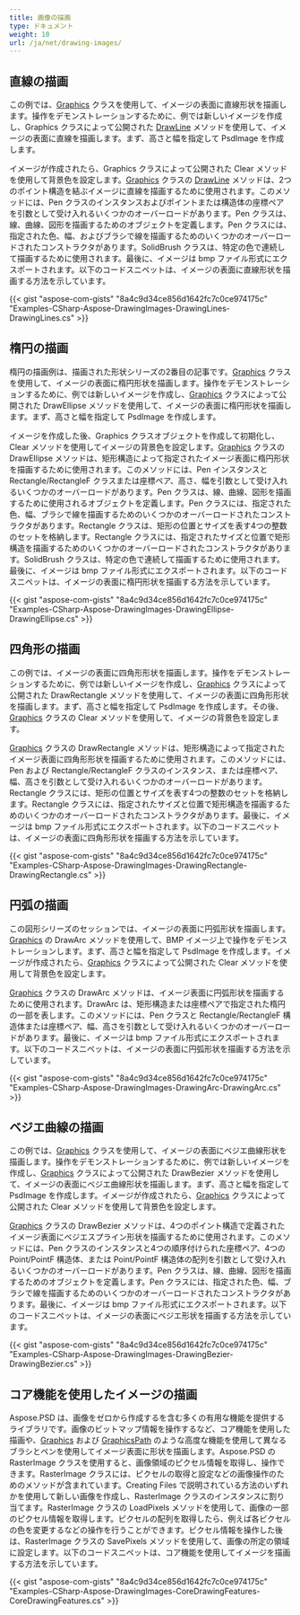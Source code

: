 ```yaml
---
title: 画像の描画
type: ドキュメント
weight: 10
url: /ja/net/drawing-images/
---
```


## **直線の描画**
この例では、[Graphics](https://reference.aspose.com/psd/net/aspose.psd/graphics) クラスを使用して、イメージの表面に直線形状を描画します。操作をデモンストレーションするために、例では新しいイメージを作成し、Graphics クラスによって公開された [DrawLine](https://reference.aspose.com/psd/net/aspose.psd/graphics/methods/drawline/index) メソッドを使用して、イメージの表面に直線を描画します。まず、高さと幅を指定して PsdImage を作成します。

イメージが作成されたら、Graphics クラスによって公開された Clear メソッドを使用して背景色を設定します。[Graphics](https://reference.aspose.com/psd/net/aspose.psd/graphics) クラスの [DrawLine](https://reference.aspose.com/psd/net/aspose.psd/graphics/methods/drawline/index) メソッドは、2つのポイント構造を結ぶイメージに直線を描画するために使用されます。このメソッドには、Pen クラスのインスタンスおよびポイントまたは構造体の座標ペアを引数として受け入れるいくつかのオーバーロードがあります。Pen クラスは、線、曲線、図形を描画するためのオブジェクトを定義します。Pen クラスには、指定された色、幅、およびブラシで線を描画するためのいくつかのオーバーロードされたコンストラクタがあります。SolidBrush クラスは、特定の色で連続して描画するために使用されます。最後に、イメージは bmp ファイル形式にエクスポートされます。以下のコードスニペットは、イメージの表面に直線形状を描画する方法を示しています。



{{< gist "aspose-com-gists" "8a4c9d34ce856d1642fc7c0ce974175c" "Examples-CSharp-Aspose-DrawingImages-DrawingLines-DrawingLines.cs" >}}


## **楕円の描画**
楕円の描画例は、描画された形状シリーズの2番目の記事です。[Graphics](https://reference.aspose.com/psd/net/aspose.psd/graphics) クラスを使用して、イメージの表面に楕円形状を描画します。操作をデモンストレーションするために、例では新しいイメージを作成し、[Graphics](https://reference.aspose.com/psd/net/aspose.psd/graphics) クラスによって公開された DrawEllipse メソッドを使用して、イメージの表面に楕円形状を描画します。まず、高さと幅を指定して PsdImage を作成します。

イメージを作成した後、Graphics クラスオブジェクトを作成して初期化し、Clear メソッドを使用してイメージの背景色を設定します。[Graphics](https://reference.aspose.com/psd/net/aspose.psd/graphics) クラスの DrawEllipse メソッドは、矩形構造によって指定されたイメージ表面に楕円形状を描画するために使用されます。このメソッドには、Pen インスタンスと Rectangle/RectangleF クラスまたは座標ペア、高さ、幅を引数として受け入れるいくつかのオーバーロードがあります。Pen クラスは、線、曲線、図形を描画するために使用されるオブジェクトを定義します。Pen クラスには、指定された色、幅、ブラシで線を描画するためのいくつかのオーバーロードされたコンストラクタがあります。Rectangle クラスは、矩形の位置とサイズを表す4つの整数のセットを格納します。Rectangle クラスには、指定されたサイズと位置で矩形構造を描画するためのいくつかのオーバーロードされたコンストラクタがあります。SolidBrush クラスは、特定の色で連続して描画するために使用されます。最後に、イメージは bmp ファイル形式にエクスポートされます。以下のコードスニペットは、イメージの表面に楕円形状を描画する方法を示しています。



{{< gist "aspose-com-gists" "8a4c9d34ce856d1642fc7c0ce974175c" "Examples-CSharp-Aspose-DrawingImages-DrawingEllipse-DrawingEllipse.cs" >}}


## **四角形の描画**
この例では、イメージの表面に四角形形状を描画します。操作をデモンストレーションするために、例では新しいイメージを作成し、[Graphics](https://reference.aspose.com/psd/net/aspose.psd/graphics) クラスによって公開された DrawRectangle メソッドを使用して、イメージの表面に四角形形状を描画します。まず、高さと幅を指定して PsdImage を作成します。その後、[Graphics](https://reference.aspose.com/psd/net/aspose.psd/graphics) クラスの Clear メソッドを使用して、イメージの背景色を設定します。

[Graphics](https://reference.aspose.com/psd/net/aspose.psd/graphics) クラスの DrawRectangle メソッドは、矩形構造によって指定されたイメージ表面に四角形形状を描画するために使用されます。このメソッドには、Pen および Rectangle/RectangleF クラスのインスタンス、または座標ペア、幅、高さを引数として受け入れるいくつかのオーバーロードがあります。Rectangle クラスには、矩形の位置とサイズを表す4つの整数のセットを格納します。Rectangle クラスには、指定されたサイズと位置で矩形構造を描画するためのいくつかのオーバーロードされたコンストラクタがあります。最後に、イメージは bmp ファイル形式にエクスポートされます。以下のコードスニペットは、イメージの表面に四角形形状を描画する方法を示しています。



{{< gist "aspose-com-gists" "8a4c9d34ce856d1642fc7c0ce974175c" "Examples-CSharp-Aspose-DrawingImages-DrawingRectangle-DrawingRectangle.cs" >}}


## **円弧の描画**
この図形シリーズのセッションでは、イメージの表面に円弧形状を描画します。[Graphics](https://reference.aspose.com/psd/net/aspose.psd/graphics) の DrawArc メソッドを使用して、BMP イメージ上で操作をデモンストレーションします。まず、高さと幅を指定して PsdImage を作成します。イメージが作成されたら、[Graphics](https://reference.aspose.com/psd/net/aspose.psd/graphics) クラスによって公開された Clear メソッドを使用して背景色を設定します。

[Graphics](https://reference.aspose.com/psd/net/aspose.psd/graphics) クラスの DrawArc メソッドは、イメージ表面に円弧形状を描画するために使用されます。DrawArc は、矩形構造または座標ペアで指定された楕円の一部を表します。このメソッドには、Pen クラスと Rectangle/RectangleF 構造体または座標ペア、幅、高さを引数として受け入れるいくつかのオーバーロードがあります。最後に、イメージは bmp ファイル形式にエクスポートされます。以下のコードスニペットは、イメージの表面に円弧形状を描画する方法を示しています。



{{< gist "aspose-com-gists" "8a4c9d34ce856d1642fc7c0ce974175c" "Examples-CSharp-Aspose-DrawingImages-DrawingArc-DrawingArc.cs" >}}


## **ベジエ曲線の描画**
この例では、[Graphics](https://reference.aspose.com/psd/net/aspose.psd/graphics) クラスを使用して、イメージの表面にベジエ曲線形状を描画します。操作をデモンストレーションするために、例では新しいイメージを作成し、[Graphics](https://reference.aspose.com/psd/net/aspose.psd/graphics) クラスによって公開された DrawBezier メソッドを使用して、イメージの表面にベジエ曲線形状を描画します。まず、高さと幅を指定して PsdImage を作成します。イメージが作成されたら、[Graphics](https://reference.aspose.com/psd/net/aspose.psd/graphics) クラスによって公開された Clear メソッドを使用して背景色を設定します。

[Graphics](https://reference.aspose.com/psd/net/aspose.psd/graphics) クラスの DrawBezier メソッドは、4つのポイント構造で定義されたイメージ表面にベジエスプライン形状を描画するために使用されます。このメソッドには、Pen クラスのインスタンスと4つの順序付けられた座標ペア、4つの Point/PointF 構造体、または Point/PointF 構造体の配列を引数として受け入れるいくつかのオーバーロードがあります。Pen クラスは、線、曲線、図形を描画するためのオブジェクトを定義します。Pen クラスには、指定された色、幅、ブラシで線を描画するためのいくつかのオーバーロードされたコンストラクタがあります。最後に、イメージは bmp ファイル形式にエクスポートされます。以下のコードスニペットは、イメージの表面にベジエ形状を描画する方法を示しています。



{{< gist "aspose-com-gists" "8a4c9d34ce856d1642fc7c0ce974175c" "Examples-CSharp-Aspose-DrawingImages-DrawingBezier-DrawingBezier.cs" >}}


## **コア機能を使用したイメージの描画**
Aspose.PSD は、画像をゼロから作成するを含む多くの有用な機能を提供するライブラリです。画像のビットマップ情報を操作するなど、コア機能を使用した描画や、[Graphics](https://reference.aspose.com/psd/net/aspose.psd/graphics) および [GraphicsPath](https://reference.aspose.com/psd/net/aspose.psd/graphicspath) のような高度な機能を使用して異なるブラシとペンを使用してイメージ表面に形状を描画します。Aspose.PSD の RasterImage クラスを使用すると、画像領域のピクセル情報を取得し、操作できます。RasterImage クラスには、ピクセルの取得と設定などの画像操作のためのメソッドが含まれています。Creating Files で説明されている方法のいずれかを使用して新しい画像を作成し、RasterImage クラスのインスタンスに割り当てます。RasterImage クラスの LoadPixels メソッドを使用して、画像の一部のピクセル情報を取得します。ピクセルの配列を取得したら、例えば各ピクセルの色を変更するなどの操作を行うことができます。ピクセル情報を操作した後は、RasterImage クラスの SavePixels メソッドを使用して、画像の所定の領域に設定します。以下のコードスニペットは、コア機能を使用してイメージを描画する方法を示しています。



{{< gist "aspose-com-gists" "8a4c9d34ce856d1642fc7c0ce974175c" "Examples-CSharp-Aspose-DrawingImages-CoreDrawingFeatures-CoreDrawingFeatures.cs" >}}
